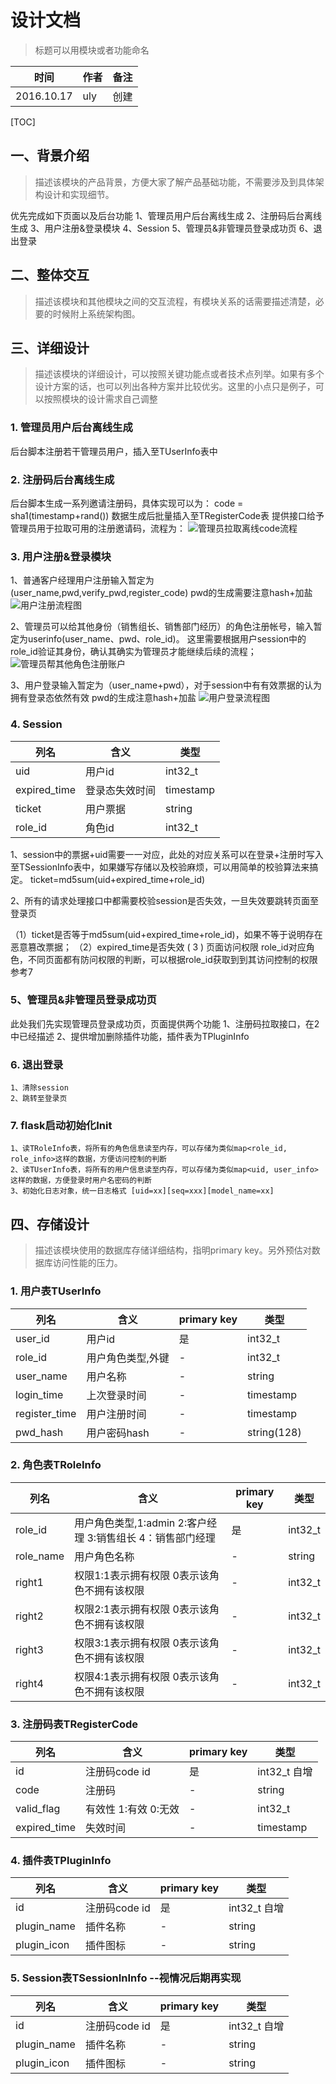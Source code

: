 # 设计文档
> 标题可以用模块或者功能命名

时间|作者|备注
---|---|---
2016.10.17|uly|创建

[TOC]

## 一、背景介绍
> 描述该模块的产品背景，方便大家了解产品基础功能，不需要涉及到具体架构设计和实现细节。

优先完成如下页面以及后台功能
1、管理员用户后台离线生成
2、注册码后台离线生成
3、用户注册&登录模块
4、Session
5、管理员&非管理员登录成功页
6、退出登录


## 二、整体交互
> 描述该模块和其他模块之间的交互流程，有模块关系的话需要描述清楚，必要的时候附上系统架构图。


## 三、详细设计
> 描述该模块的详细设计，可以按照关键功能点或者技术点列举。如果有多个设计方案的话，也可以列出各种方案并比较优劣。这里的小点只是例子，可以按照模块的设计需求自己调整

### 1. 管理员用户后台离线生成
 后台脚本注册若干管理员用户，插入至TUserInfo表中
### 2. 注册码后台离线生成
 后台脚本生成一系列邀请注册码，具体实现可以为：
 code = sha1(timestamp+rand())
 数据生成后批量插入至TRegisterCode表
 提供接口给予管理员用于拉取可用的注册邀请码，流程为：
 ![管理员拉取离线code流程](管理员拉取注册码.png)

### 3. 用户注册&登录模块
1、普通客户经理用户注册输入暂定为(user_name,pwd,verify_pwd,register_code)
pwd的生成需要注意hash+加盐
![用户注册流程图](注册.png)

2、管理员可以给其他身份（销售组长、销售部门经历）的角色注册帐号，输入暂定为userinfo(user_name、pwd、role_id)。
这里需要根据用户session中的role_id验证其身份，确认其确实为管理员才能继续后续的流程；
![管理员帮其他角色注册账户](管理员注册.png)

3、用户登录输入暂定为（user_name+pwd），对于session中有有效票据的认为拥有登录态依然有效
pwd的生成注意hash+加盐
![用户登录流程图](登录.png)

### 4. Session
|列名|含义|类型|
|---|---|---|
|uid|用户id|int32_t|
|expired_time|登录态失效时间|timestamp|
|ticket|用户票据|string|
|role_id|角色id|int32_t|

1、session中的票据+uid需要一一对应，此处的对应关系可以在登录+注册时写入至TSessionInfo表中，如果嫌写存储以及校验麻烦，可以用简单的校验算法来搞定。
ticket=md5sum(uid+expired_time+role_id)

2、所有的请求处理接口中都需要校验session是否失效，一旦失效要跳转页面至登录页

（1）ticket是否等于md5sum(uid+expired_time+role_id)，如果不等于说明存在恶意篡改票据；
（2）expired_time是否失效
 ( 3 ) 页面访问权限 role_id对应角色，不同页面都有防问权限的判断，可以根据role_id获取到到其访问控制的权限参考7

### 5、管理员&非管理员登录成功页
  此处我们先实现管理员登录成功页，页面提供两个功能
  1、注册码拉取接口，在2中已经描述
  2、提供增加删除插件功能，插件表为TPluginInfo
  
### 6. 退出登录
	1、清除session
    2、跳转至登录页
    
### 7. flask启动初始化Init
    1、读TRoleInfo表，将所有的角色信息读至内存，可以存储为类似map<role_id, role_info>这样的数据，方便访问控制的判断
    2、读TUserInfo表，将所有的用户信息读至内存，可以存储为类似map<uid, user_info>这样的数据，方便登录时用户名密码的判断
    3、初始化日志对象，统一日志格式 [uid=xx][seq=xxx][model_name=xx]
    
## 四、存储设计
> 描述该模块使用的数据库存储详细结构，指明primary key。另外预估对数据库访问性能的压力。

### 1. 用户表TUserInfo
|列名|含义|primary key|类型|
|---|---|---|---|
|user_id|用户id|是|int32_t|
|role_id|用户角色类型,外键|-|int32_t|
|user_name|用户名称|-|string|
|login_time|上次登录时间|-|timestamp|
|register_time|用户注册时间|-|timestamp|
|pwd_hash|用户密码hash|-|string(128)|


### 2. 角色表TRoleInfo
|列名|含义|primary key|类型|
|---|---|---|---|
|role_id|用户角色类型,1:admin 2:客户经理 3:销售组长 4：销售部门经理|是|int32_t|
|role_name|用户角色名称|-|string|
|right1|权限1:1表示拥有权限 0表示该角色不拥有该权限|-|int32_t|
|right2|权限2:1表示拥有权限 0表示该角色不拥有该权限|-|int32_t|
|right3|权限3:1表示拥有权限 0表示该角色不拥有该权限|-|int32_t|
|right4|权限4:1表示拥有权限 0表示该角色不拥有该权限|-|int32_t|

### 3. 注册码表TRegisterCode
|列名|含义|primary key|类型|
|---|---|---|---|
|id|注册码code id|是|int32_t 自增|
|code|注册码|-|string|
|valid_flag|有效性 1:有效 0:无效|-|int32_t|
|expired_time|失效时间|-|timestamp|


### 4. 插件表TPluginInfo
|列名|含义|primary key|类型|
|---|---|---|---|
|id|注册码code id|是|int32_t 自增|
|plugin_name|插件名称|-|string|
|plugin_icon|插件图标|-|string|

### 5. Session表TSessionInInfo --视情况后期再实现
|列名|含义|primary key|类型|
|---|---|---|---|
|id|注册码code id|是|int32_t 自增|
|plugin_name|插件名称|-|string|
|plugin_icon|插件图标|-|string|


